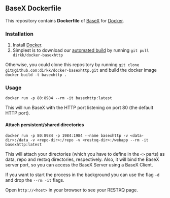 ## BaseX Dockerfile

This repository contains **Dockerfile** of [BaseX](http://basex.org/) for [Docker](https://www.docker.com/).

### Installation

1. Install [Docker](https://www.docker.com/).
2. Simplest is to download our [automated build](https://registry.hub.docker.com/u/dirkk/docker-basexhttp/) by running `git pull dirkk/docker-basexhttp`

Otherwise, you could clone this repository by running `git clone git@github.com:dirkk/docker-basexhttp.git` and build the docker image `docker build -t basexhttp .`

### Usage

    docker run -p 80:8984 --rm -it basexhttp:latest

This will run BaseX with the HTTP port listening on port 80 (the default HTTP port).

#### Attach persistent/shared directories

    docker run -p 80:8984 -p 1984:1984 --name basexhttp -v <data-dir>:/data -v <repo-dir>:/repo -v <restxq-dir>:/webapp --rm -it basexhttp:latest

This will attach your directories (which you have to define in the `<>` parts) as data, repo and restxq directories, respectively.
Also, it will bind the BaseX server port, so you can access the BaseX Server using a BaseX Client.

If you want to start the process in the background you can use the flag `-d` and drop the `--rm -it` flags.

Open `http://<host>` in your browser to see your RESTXQ page.
